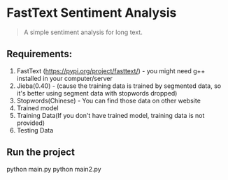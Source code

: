 # FastText Sentiment Analysis

> A simple sentiment analysis for long text.

## Requirements:
1. FastText (https://pypi.org/project/fasttext/) - you might need g++ installed in your computer/server
2. Jieba(0.40) - (cause the training data is trained by segmented data, so it's better using segment data with stopwords dropped)
3. Stopwords(Chinese) - You  can find those data on other website
4. Trained model
5. Training Data(If you don't have trained model, training data is not provided)
6. Testing Data

## Run the project
python main.py
python main2.py
